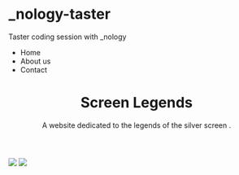 # _nology-taster
Taster coding session with _nology

<!--
Html tag
<tagname> CONTENTS </tagname>
-->

<nav >
  <ul>
  <li>Home</li>
  <li>About us</li>
  <li>Contact</li>
  </ul>
</nav>

<header>
  <h1>
  Screen Legends
  </h1>
  <p>
  A website dedicated to the legends of the silver screen
  .</p>
</header>

<main id="main">
  <img src="http://www.fillmurray.com/200/300" id="bill">
  <img src="https://www.placecage.com/200/300" class="hide" id="nick">
</main>
